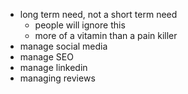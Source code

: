 - long term need, not a short term need
	- people will ignore this
	- more of a vitamin than a pain killer
- manage social media
- manage SEO 
- manage linkedin
- managing reviews